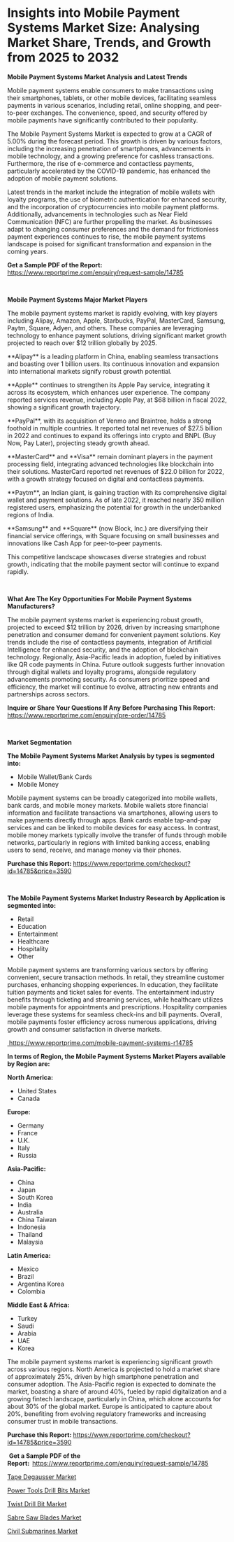 <p><h1>Insights into Mobile Payment Systems Market Size: Analysing Market Share, Trends, and Growth from 2025 to 2032</h1></p><p><strong>Mobile Payment Systems Market Analysis and Latest Trends</strong></p>
<p><p>Mobile payment systems enable consumers to make transactions using their smartphones, tablets, or other mobile devices, facilitating seamless payments in various scenarios, including retail, online shopping, and peer-to-peer exchanges. The convenience, speed, and security offered by mobile payments have significantly contributed to their popularity.</p><p>The Mobile Payment Systems Market is expected to grow at a CAGR of 5.00% during the forecast period. This growth is driven by various factors, including the increasing penetration of smartphones, advancements in mobile technology, and a growing preference for cashless transactions. Furthermore, the rise of e-commerce and contactless payments, particularly accelerated by the COVID-19 pandemic, has enhanced the adoption of mobile payment solutions.</p><p>Latest trends in the market include the integration of mobile wallets with loyalty programs, the use of biometric authentication for enhanced security, and the incorporation of cryptocurrencies into mobile payment platforms. Additionally, advancements in technologies such as Near Field Communication (NFC) are further propelling the market. As businesses adapt to changing consumer preferences and the demand for frictionless payment experiences continues to rise, the mobile payment systems landscape is poised for significant transformation and expansion in the coming years.</p></p>
<p><strong>Get a Sample PDF of the Report:&nbsp;</strong> <a href="https://www.reportprime.com/enquiry/request-sample/14785?utm_campaign=3500&utm_medium=2&utm_source=Github&utm_content=ia&utm_term=20032025&utm_id=mobile-payment-systems">https://www.reportprime.com/enquiry/request-sample/14785</a></p>
<p>&nbsp;</p>
<p><strong>Mobile Payment Systems Major Market Players</strong></p>
<p><p>The mobile payment systems market is rapidly evolving, with key players including Alipay, Amazon, Apple, Starbucks, PayPal, MasterCard, Samsung, Paytm, Square, Adyen, and others. These companies are leveraging technology to enhance payment solutions, driving significant market growth projected to reach over $12 trillion globally by 2025.</p><p>**Alipay** is a leading platform in China, enabling seamless transactions and boasting over 1 billion users. Its continuous innovation and expansion into international markets signify robust growth potential.</p><p>**Apple** continues to strengthen its Apple Pay service, integrating it across its ecosystem, which enhances user experience. The company reported services revenue, including Apple Pay, at $68 billion in fiscal 2022, showing a significant growth trajectory.</p><p>**PayPal**, with its acquisition of Venmo and Braintree, holds a strong foothold in multiple countries. It reported total net revenues of $27.5 billion in 2022 and continues to expand its offerings into crypto and BNPL (Buy Now, Pay Later), projecting steady growth ahead.</p><p>**MasterCard** and **Visa** remain dominant players in the payment processing field, integrating advanced technologies like blockchain into their solutions. MasterCard reported net revenues of $22.0 billion for 2022, with a growth strategy focused on digital and contactless payments.</p><p>**Paytm**, an Indian giant, is gaining traction with its comprehensive digital wallet and payment solutions. As of late 2022, it reached nearly 350 million registered users, emphasizing the potential for growth in the underbanked regions of India.</p><p>**Samsung** and **Square** (now Block, Inc.) are diversifying their financial service offerings, with Square focusing on small businesses and innovations like Cash App for peer-to-peer payments.</p><p>This competitive landscape showcases diverse strategies and robust growth, indicating that the mobile payment sector will continue to expand rapidly.</p></p>
<p>&nbsp;</p>
<p><strong>What Are The Key Opportunities For Mobile Payment Systems Manufacturers?</strong></p>
<p><p>The mobile payment systems market is experiencing robust growth, projected to exceed $12 trillion by 2026, driven by increasing smartphone penetration and consumer demand for convenient payment solutions. Key trends include the rise of contactless payments, integration of Artificial Intelligence for enhanced security, and the adoption of blockchain technology. Regionally, Asia-Pacific leads in adoption, fueled by initiatives like QR code payments in China. Future outlook suggests further innovation through digital wallets and loyalty programs, alongside regulatory advancements promoting security. As consumers prioritize speed and efficiency, the market will continue to evolve, attracting new entrants and partnerships across sectors.</p></p>
<p><strong>Inquire or Share Your Questions If Any Before Purchasing This Report:</strong> <a href="https://www.reportprime.com/enquiry/pre-order/14785?utm_campaign=3500&utm_medium=2&utm_source=Github&utm_content=ia&utm_term=20032025&utm_id=mobile-payment-systems">https://www.reportprime.com/enquiry/pre-order/14785</a></p>
<p>&nbsp;</p>
<p><strong>Market Segmentation</strong></p>
<p><strong>The Mobile Payment Systems Market Analysis by types is segmented into:</strong></p>
<p><ul><li>Mobile Wallet/Bank Cards</li><li>Mobile Money</li></ul></p>
<p><p>Mobile payment systems can be broadly categorized into mobile wallets, bank cards, and mobile money markets. Mobile wallets store financial information and facilitate transactions via smartphones, allowing users to make payments directly through apps. Bank cards enable tap-and-pay services and can be linked to mobile devices for easy access. In contrast, mobile money markets typically involve the transfer of funds through mobile networks, particularly in regions with limited banking access, enabling users to send, receive, and manage money via their phones.</p></p>
<p><strong>Purchase this Report:&nbsp;</strong><a href="https://www.reportprime.com/checkout?id=14785&price=3590&utm_campaign=3500&utm_medium=2&utm_source=Github&utm_content=ia&utm_term=20032025&utm_id=mobile-payment-systems">https://www.reportprime.com/checkout?id=14785&price=3590</a></p>
<p>&nbsp;</p>
<p><strong>The Mobile Payment Systems Market Industry Research by Application is segmented into:</strong></p>
<p><ul><li>Retail</li><li>Education</li><li>Entertainment</li><li>Healthcare</li><li>Hospitality</li><li>Other</li></ul></p>
<p><p>Mobile payment systems are transforming various sectors by offering convenient, secure transaction methods. In retail, they streamline customer purchases, enhancing shopping experiences. In education, they facilitate tuition payments and ticket sales for events. The entertainment industry benefits through ticketing and streaming services, while healthcare utilizes mobile payments for appointments and prescriptions. Hospitality companies leverage these systems for seamless check-ins and bill payments. Overall, mobile payments foster efficiency across numerous applications, driving growth and consumer satisfaction in diverse markets.</p></p>
<p><a href="https://www.reportprime.com/mobile-payment-systems-r14785?utm_campaign=3500&utm_medium=2&utm_source=Github&utm_content=ia&utm_term=20032025&utm_id=mobile-payment-systems">&nbsp;https://www.reportprime.com/mobile-payment-systems-r14785</a></p>
<p><strong>In terms of Region, the Mobile Payment Systems Market Players available by Region are:</strong></p>
<p>
    <p> <strong> North America: </strong>
        <ul>
            <li>United States</li>
            <li>Canada</li>
        </ul>
        </p> 
    <p> <strong> Europe: </strong>
        <ul>
            <li>Germany</li>
            <li>France</li>
            <li>U.K.</li>
            <li>Italy</li>
            <li>Russia</li>
        </ul>
        </p> 
    <p> <strong> Asia-Pacific: </strong>
        <ul>
            <li>China</li>
            <li>Japan</li>
            <li>South Korea</li>
            <li>India</li>
            <li>Australia</li>
            <li>China Taiwan</li>
            <li>Indonesia</li>
            <li>Thailand</li>
            <li>Malaysia</li>
        </ul>
        </p> 
    <p> <strong> Latin America: </strong>
        <ul>
            <li>Mexico</li>
            <li>Brazil</li>
            <li>Argentina Korea</li>
            <li>Colombia</li>
        </ul>
        </p> 
    <p> <strong> Middle East & Africa: </strong>
        <ul>
            <li>Turkey</li>
            <li>Saudi</li>
            <li>Arabia</li>
            <li>UAE</li>
            <li>Korea</li>
        </ul>
    </p>
    </p>
<p><p>The mobile payment systems market is experiencing significant growth across various regions. North America is projected to hold a market share of approximately 25%, driven by high smartphone penetration and consumer adoption. The Asia-Pacific region is expected to dominate the market, boasting a share of around 40%, fueled by rapid digitalization and a growing fintech landscape, particularly in China, which alone accounts for about 30% of the global market. Europe is anticipated to capture about 20%, benefiting from evolving regulatory frameworks and increasing consumer trust in mobile transactions.</p></p>
<p><strong>Purchase this Report: </strong><a href="https://www.reportprime.com/checkout?id=14785&price=3590&utm_campaign=3500&utm_medium=2&utm_source=Github&utm_content=ia&utm_term=20032025&utm_id=mobile-payment-systems">https://www.reportprime.com/checkout?id=14785&price=3590</a></p>
<p>&nbsp;<strong>Get a Sample PDF of the Report:&nbsp;&nbsp;</strong><a href="https://www.reportprime.com/enquiry/request-sample/14785?utm_campaign=3500&utm_medium=2&utm_source=Github&utm_content=ia&utm_term=20032025&utm_id=mobile-payment-systems">https://www.reportprime.com/enquiry/request-sample/14785</a></p>
<p><strong></strong></p>
<p><p><a href="https://www.linkedin.com/pulse/forecasting-tape-degausser-market-expected-growth-rate-5-cagr-7g1ze?utm_campaign=3500&utm_medium=2&utm_source=Github&utm_content=ia&utm_term=20032025&utm_id=mobile-payment-systems">Tape Degausser Market</a></p><p><a href="https://www.linkedin.com/pulse/54-cagr-forecast-forthe-power-tools-drill-bits-marketfrom-ynijf?utm_campaign=3500&utm_medium=2&utm_source=Github&utm_content=ia&utm_term=20032025&utm_id=mobile-payment-systems">Power Tools Drill Bits Market</a></p><p><a href="https://www.linkedin.com/pulse/acomprehensive-analysis-twist-drill-bit-market-covering-sswpf?utm_campaign=3500&utm_medium=2&utm_source=Github&utm_content=ia&utm_term=20032025&utm_id=mobile-payment-systems">Twist Drill Bit Market</a></p><p><a href="https://www.linkedin.com/pulse/sabre-saw-blades-market-analysis-future-growth-trends-b7aff?utm_campaign=3500&utm_medium=2&utm_source=Github&utm_content=ia&utm_term=20032025&utm_id=mobile-payment-systems">Sabre Saw Blades Market</a></p><p><a href="https://www.linkedin.com/pulse/global-civil-submarines-market-study-2025-2032-overview-top-z6t7e?utm_campaign=3500&utm_medium=2&utm_source=Github&utm_content=ia&utm_term=20032025&utm_id=mobile-payment-systems">Civil Submarines Market</a></p></p>